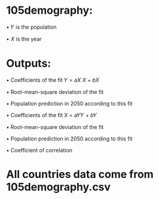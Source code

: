 # 105demography:
• 𝑌 is the population

• 𝑋 is the year
# Outputs:
• Coefficients of the fit 𝑌 = 𝑎𝑋 𝑋 + 𝑏𝑋

• Root-mean-square deviation of the fit

• Population prediction in 2050 according to this fit

• Coefficients of the fit X = 𝑎𝑌𝑌 + 𝑏𝑌

• Root-mean-square deviation of the fit

• Population prediction in 2050 according to this fit

• Coefficient of correlation
# All countries data come from 105demography.csv
